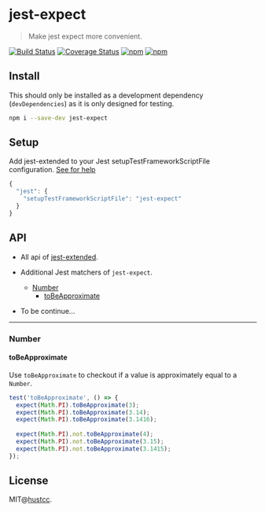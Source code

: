 # jest-expect

> Make jest expect more convenient.

[![Build Status](https://travis-ci.org/hustcc/jest-expect.svg?branch=master)](https://travis-ci.org/hustcc/jest-expect)
[![Coverage Status](https://coveralls.io/repos/github/hustcc/jest-expect/badge.svg?branch=master)](https://coveralls.io/github/hustcc/jest-expect)
[![npm](https://img.shields.io/npm/v/jest-expect.svg)](https://www.npmjs.com/package/jest-expect)
[![npm](https://img.shields.io/npm/dm/jest-expect.svg)](https://www.npmjs.com/package/jest-expect)


## Install

This should only be installed as a development dependency (`devDependencies`) as it is only designed for testing.

```bash
npm i --save-dev jest-expect
```


## Setup


Add jest-extended to your Jest setupTestFrameworkScriptFile configuration. [See for help](http://facebook.github.io/jest/docs/en/configuration.html#setuptestframeworkscriptfile-string)

```js
{
  "jest": {
    "setupTestFrameworkScriptFile": "jest-expect"
  }
}
```


## API

 - All api of [jest-extended](https://github.com/jest-community/jest-extended).
 - Additional Jest matchers of `jest-expect`.
    - [Number](#number)
        - [toBeApproximate](#tobeapproximate)

 - To be continue...


----


### Number

#### toBeApproximate

Use `toBeApproximate` to checkout if a value is approximately equal to a `Number`.

```js
test('toBeApproximate', () => {
  expect(Math.PI).toBeApproximate(3);
  expect(Math.PI).toBeApproximate(3.14);
  expect(Math.PI).toBeApproximate(3.1416);
  
  expect(Math.PI).not.toBeApproximate(4);
  expect(Math.PI).not.toBeApproximate(3.15);
  expect(Math.PI).not.toBeApproximate(3.1415);
});
```


## License

MIT@[hustcc](https://github.com/hustcc).

